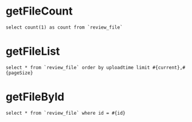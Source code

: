 getFileCount
===
    select count(1) as count from `review_file`

getFileList
===
    select * from `review_file` order by uploadtime limit #{current},#{pageSize}

getFileById
===
    select * from `review_file` where id = #{id}

